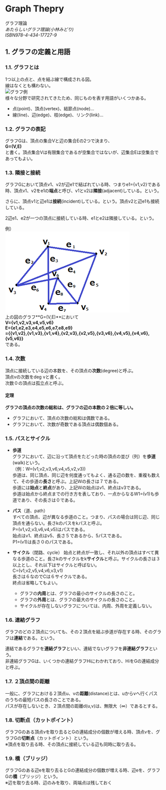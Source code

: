 # Graph Thepry
  グラフ理論  
  *あたらしいグラフ理論(小林みどり)*  
  *ISBN978-4-434-17727-9*

## 1. グラフの定義と用語

### 1.1. グラフとは
1つ以上の点と、点を結ぶ線で構成される図。  
線はなくとも構わない。  
![グラフ例](http://www.st.keio.ac.jp/learning/img/p_1203_1_a.jpg)  
様々な分野で研究されてきたため、同じものを表す用語がいくつかある。
- 点(point)、頂点(vertex)、結節点(node)...
- 線(line)、辺(edge)、枝(edge)、リンク(link)...

### 1.2. グラフの表記
グラフGは、頂点の集合Vと辺の集合Eの2つで決まり、  
**G=(V,E)**  
と書く。頂点集合Vは有限集合であるが空集合ではないが、辺集合Eは空集合であってもよい。

### 1.3. 隣接と接続
グラフGにおいて頂点v1、v2が辺e1で結ばれている時、つまりe1={v1,v2}である時、頂点v1、v2をe1の**端点**と呼び、v1とv2は**隣接**(adjacent)している。という。

さらに、頂点v1と辺e1は**接続**(incident)している。という。頂点v2と辺e1も接続している。

2辺e1、e2が一つの頂点に接続している時、e1とe2は隣接している。という。

例）  
![グラフ例](../images/graph0.png)  
上の図のグラフ**G=(V,E)**において  
**V={v1,v2,v3,v4,v5,v6}**  
**E={e1,e2,e3,e4,e5,e6,e7,e8,e9}**  
  **={{v1,v2},{v1,v3},{v1,v4},{v2,v3},{v2,v5},{v3,v6},{v4,v5},{v4,v6},{v5,v6}}**  
である。

### 1.4. 次数
頂点に接続している辺の本数を、その頂点の**次数**(degree)と呼ぶ。  
頂点vの次数をdeg vと書く。  
次数０の頂点は孤立点と呼ぶ。

#### 定理
**グラフの頂点の次数の総和は、グラフの辺の本数の２倍に等しい。**
  - グラフにおいて、頂点の次数の総和は偶数である。
  - グラフにおいて、次数が奇数である頂点は偶数個ある。

### 1.5. パスとサイクル
- **歩道**  
  グラフにおいて、辺に沿って頂点をたどった時の頂点の並び（列）を**歩道**(walk)という。  
  （例：W=(v1,v2,v3,v6,v4,v5,v2,v3))  
  歩道は、同じ頂点、同じ辺を何度通ってもよく、通る辺の数を、重複も数えて、その歩道の**長さ**と呼ぶ。上記Ｗの長さは７である。  
  歩道には**始点**と**終点**があり、上記Ｗの始点はv1、終点はv3である。  
  歩道は始点から終点までの行き方を表しており、一点からなるW1=(v1)も歩道であり、その長さは０である。

- **パス**（道、path）  
  すべての頂点、辺が異なる歩道のこと。つまり、パスの場合は同じ辺、同じ頂点を通らない。長さkのパスをkパスと呼ぶ。  
  P=(v1,v2,v3,v6,v4,v5)はパスである。  
  始点はv1、終点はv5、長さ５であるから、5パスである。  
  P1=(v1)は長さ０のパスである。

- **サイクル**（閉路、cycle）
  始点と終点が一致し、それ以外の頂点はすべて異なる歩道のこと。長さkのサイクルをk**サイクル**と呼ぶ。サイクルの長さは３以上とし、それ以下はサイクルと呼ばない。  
  C=(v1,v2,v5,v4,v6,v3,v1)  
  長さは６なのでCは６サイクルである。  
  終点は省略してもよい。

  - グラフの**内周**とは、グラフの最小のサイクルの長さのこと。
  - グラフの**外周**とは、グラフの最大のサイクルの長さのこと。
  - サイクルが存在しないグラフについては、内周、外周を定義しない。

### 1.6. 連結グラフ
グラフのどの２頂点についても、その２頂点を結ぶ歩道が存在する時、そのグラフは**連結**である。という。

連結であるグラフを**連結グラフ**といい、連結でないグラフを**非連結グラフ**という。  
非連結グラフGは、いくつかの連結グラフHiにわかれており、HiをGの連結成分と呼ぶ。

### 1.7. ２頂点間の距離
一般に、グラフにおける２頂点u、vの**距離**(distance)とは、uからvへ行くパスのうちの最短パスの長さのことである。  
パスが存在しないとき、２頂点間の距離d(u,v)は、無限大（∞）であるとする。

### 1.8. 切断点（カットポイント）
グラフGのある頂点vを取り去るとGの連結成分の個数が増える時、頂点vを、グラフGの**切断点**（カットポイント）という。  
※頂点を取り去る時、その頂点に接続している辺も同時に取り去る。

### 1.9. 橋（ブリッジ）
グラフGのある辺eを取り去るとGの連結成分の個数が増える時、辺eを、グラフGの**橋**（ブリッジ）という。  
※辺を取り去る時、辺のみを取り、両端点は残しておく
